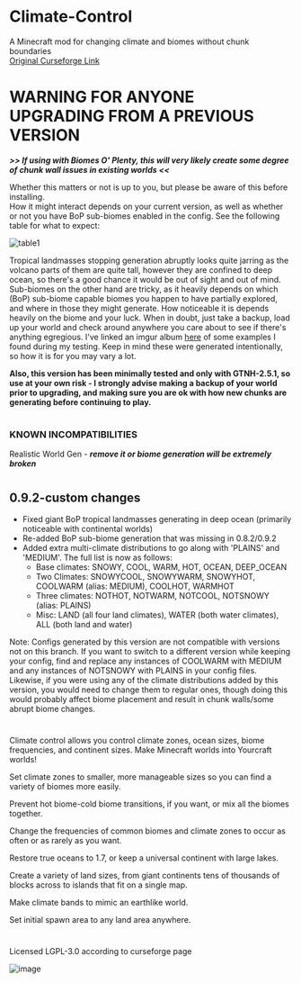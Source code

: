 # Climate-Control
A Minecraft mod for changing climate and biomes without chunk boundaries  
[Original Curseforge Link](https://www.curseforge.com/minecraft/mc-mods/climate-control-geographi)
#
# WARNING FOR ANYONE UPGRADING FROM A PREVIOUS VERSION
***\>\> If using with Biomes O' Plenty, this will very likely create some degree of chunk wall issues in existing worlds \<\<***

Whether this matters or not is up to you, but please be aware of this before installing.  
How it might interact depends on your current version, as well as whether or not you have BoP sub-biomes enabled in the config. See the following table for what to expect:

![table1](https://github.com/not-nocturnal/Climate-Control/assets/8378762/45efdc51-0ee4-4a49-a87d-89c3ac669e41)

Tropical landmasses stopping generation abruptly looks quite jarring as the volcano parts of them are quite tall, however they are confined to deep ocean, so there's a good chance it would be out of sight and out of mind. Sub-biomes on the other hand are tricky, as it heavily depends on which (BoP) sub-biome capable biomes you happen to have partially explored, and where in those they might generate. How noticeable it is depends heavily on the biome and your luck. When in doubt, just take a backup, load up your world and check around anywhere you care about to see if there's anything egregious. I've linked an imgur album [here](https://imgur.com/a/2PL9cXX) of some examples I found during my testing. Keep in mind these were generated intentionally, so how it is for you may vary a lot.

**Also, this version has been minimally tested and only with GTNH-2.5.1, so use at your own risk - I strongly advise making a backup of your world prior to upgrading, and making sure you are ok with how new chunks are generating before continuing to play.**
#
### KNOWN INCOMPATIBILITIES
Realistic World Gen - ***remove it or biome generation will be extremely broken***

#
## 0.9.2-custom changes
* Fixed giant BoP tropical landmasses generating in deep ocean (primarily noticeable with continental worlds)
* Re-added BoP sub-biome generation that was missing in 0.8.2/0.9.2
* Added extra multi-climate distributions to go along with 'PLAINS' and 'MEDIUM'. The full list is now as follows:
  * Base climates: SNOWY, COOL, WARM, HOT, OCEAN, DEEP_OCEAN
  * Two Climates: SNOWYCOOL, SNOWYWARM, SNOWYHOT, COOLWARM (alias: MEDIUM), COOLHOT, WARMHOT
  * Three climates: NOTHOT, NOTWARM, NOTCOOL, NOTSNOWY (alias: PLAINS)
  * Misc: LAND (all four land climates), WATER (both water climates), ALL (both land and water)

Note: Configs generated by this version are not compatible with versions not on this branch. If you want to switch to a different version while keeping your config, find and replace any instances of COOLWARM with MEDIUM and any instances of NOTSNOWY with PLAINS in your config files. Likewise, if you were using any of the climate distributions added by this version, you would need to change them to regular ones, though doing this would probably affect biome placement and result in chunk walls/some abrupt biome changes.
#

Climate control allows you control climate zones, ocean sizes, biome frequencies, and continent sizes. Make Minecraft worlds into Yourcraft worlds!

Set climate zones to smaller, more manageable sizes so you can find a variety of biomes more easily.

Prevent hot biome-cold biome transitions, if you want, or mix all the biomes together.

Change the frequencies of common biomes and climate zones to occur as often or as rarely as you want.

Restore true oceans to 1.7, or keep a universal continent with large lakes.

Create a variety of land sizes, from giant continents tens of thousands of blocks across to islands that fit on a single map.

Make climate bands to mimic an earthlike world.

Set initial spawn area to any land area anywhere.

#
Licensed LGPL-3.0 according to curseforge page

![image](https://github.com/GTNewHorizons/Climate-Control/assets/18713839/da62dfc7-f692-441a-b019-226c8cf83bc5)
